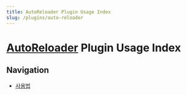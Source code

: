 ```yaml
---
title: AutoReloader Plugin Usage Index
slug: /plugins/auto-reloader
---
```


# [AutoReloader](https://github.com/monun/auto-reloader) Plugin Usage Index

## Navigation
- [사용법](Usage.md)